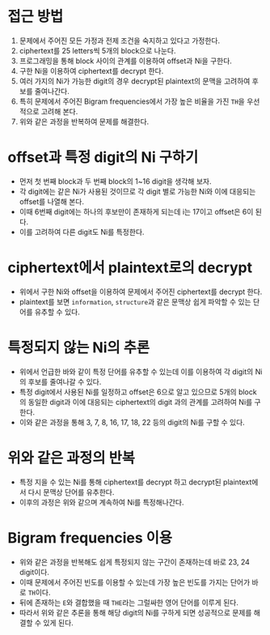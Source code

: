 # 접근 방법
1. 문제에서 주어진 모든 가정과 전제 조건을 숙지하고 있다고 가정한다.
2. ciphertext를 25 letters씩 5개의 block으로 나눈다.
3. 프로그래밍을 통해 block 사이의 관계를 이용하여 offset과 Ni을 구한다.
4. 구한 Ni을 이용하여 ciphertext를 decrypt 한다.
5. 여러 가지의 Ni가 가능한 digit의 경우 decrypt된 plaintext의 문맥을 고려하여 후보를 줄여나간다.
6. 특히 문제에서 주어진 Bigram frequencies에서 가장 높은 비율을 가진 `TH`을 우선적으로 고려해 본다.
7. 위와 같은 과정을 반복하여 문제를 해결한다.

# offset과 특정 digit의 Ni 구하기
- 먼저 첫 번째 block과 두 번째 block의 1~16 digit을 생각해 보자.
- 각 digit에는 같은 Ni가 사용된 것이므로 각 digit 별로 가능한 Ni와 이에 대응되는 offset를 나열해 본다.
- 이때 6번째 digit에는 하나의 후보만이 존재하게 되는데 i는 17이고 offset은 6이 된다.
- 이를 고려하여 다른 digit도 Ni를 특정한다.

# ciphertext에서 plaintext로의 decrypt
- 위에서 구한 Ni와 offset을 이용하여 문제에서 주어진 ciphertext를 decrypt 한다.
- plaintext를 보면 `information`, `structure`과 같은 문맥상 쉽게 파악할 수 있는 단어를 유추할 수 있다.

# 특정되지 않는 Ni의 추론
- 위에서 언급한 바와 같이 특정 단어를 유추할 수 있는데 이를 이용하여 각 digit의 Ni의 후보를 줄여나갈 수 있다.
- 특정 digit에서 사용된 Ni를 일정하고 offset은 6으로 알고 있으므로 5개의 block의 동일한 digit과 이에 대응되는 ciphertext의 digit 과의 관계를 고려하여 Ni를 구한다.
- 이와 같은 과정을 통해 3, 7, 8, 16, 17, 18, 22 등의 digit의 Ni를 구할 수 있다.

# 위와 같은 과정의 반복
- 특정 지을 수 있는 Ni를 통해 ciphertext를 decrypt 하고 decrypt된 plaintext에서 다시 문맥상 단어를 유추한다.
- 이후의 과정은 위와 같으며 계속하여 Ni를 특정해나간다.

# Bigram frequencies 이용
- 위와 같은 과정을 반복해도 쉽게 특정되지 않는 구간이 존재하는데 바로 23, 24 digit이다.
- 이때 문제에서 주어진 빈도를 이용할 수 있는데 가장 높은 빈도를 가지는 단어가 바로 `TH`이다.
- 뒤에 존재하는 `E`와 결합했을 때 `THE`라는 그럴싸한 영어 단어를 이루게 된다.
- 따라서 위와 같은 추론을 통해 해당 digit의 Ni를 구하게 되면 성공적으로 문제를 해결할 수 있게 된다.
